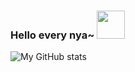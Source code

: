 ### Hello every nya~ <img src="https://media.tenor.com/WKPXrrxUvEgAAAAi/frieren-kuru-kuru.gif" width="45px">


![My GitHub stats](https://github-readme-stats.vercel.app/api?username=hooqii&theme=graywhite&show_icons=true)
